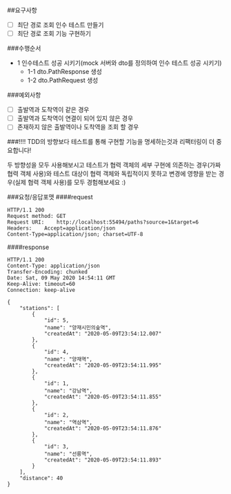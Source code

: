 
##요구사항
- [ ] 최단 경로 조회 인수 테스트 만들기
- [ ] 최단 경로 조회 기능 구현하기

###수행순서
- 1 인수테스트 성공 시키기(mock 서버와 dto를 정의하여 인수 테스트 성공 시키기)
    - 1-1 dto.PathResponse 생성
    - 1-2 dto.PathRequest 생성
    

###예외사항
- [ ] 출발역과 도착역이 같은 경우
- [ ] 출발역과 도착역이 연결이 되어 있지 않은 경우
- [ ] 존재하지 않은 출발역이나 도착역을 조회 할 경우

###!!!!
TDD의 방향보다 테스트를 통해 구현할 기능을 명세하는것과 리팩터링이 더 중요합니다!

두 방향성을 모두 사용해보시고 테스트가 협력 객체의 세부 구현에 의존하는 경우(가짜 협력 객체 사용)와 테스트 대상이 협력 객체와 독립적이지 못하고 변경에 영향을 받는 경우(실제 협력 객체 사용)를 모두 경험해보세요 :)


###요청/응답포맷
####request
~~~
HTTP/1.1 200
Request method:	GET
Request URI:	http://localhost:55494/paths?source=1&target=6
Headers: 	Accept=application/json
Content-Type=application/json; charset=UTF-8
~~~

####response
~~~
HTTP/1.1 200 
Content-Type: application/json
Transfer-Encoding: chunked
Date: Sat, 09 May 2020 14:54:11 GMT
Keep-Alive: timeout=60
Connection: keep-alive

{
    "stations": [
        {
            "id": 5,
            "name": "양재시민의숲역",
            "createdAt": "2020-05-09T23:54:12.007"
        },
        {
            "id": 4,
            "name": "양재역",
            "createdAt": "2020-05-09T23:54:11.995"
        },
        {
            "id": 1,
            "name": "강남역",
            "createdAt": "2020-05-09T23:54:11.855"
        },
        {
            "id": 2,
            "name": "역삼역",
            "createdAt": "2020-05-09T23:54:11.876"
        },
        {
            "id": 3,
            "name": "선릉역",
            "createdAt": "2020-05-09T23:54:11.893"
        }
    ],
    "distance": 40
}
~~~